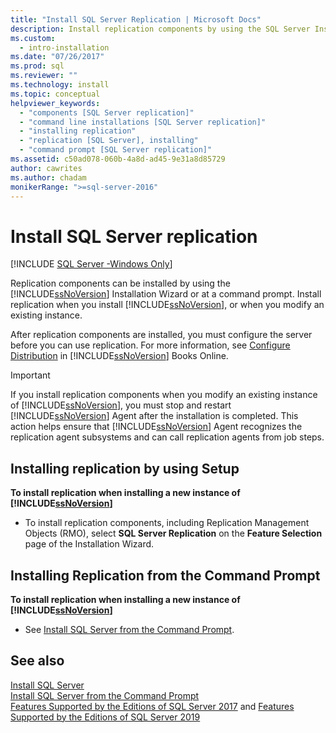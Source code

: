 ```yaml
---
title: "Install SQL Server Replication | Microsoft Docs"
description: Install replication components by using the SQL Server Installation Wizard or in a Command Prompt window.
ms.custom:
  - intro-installation
ms.date: "07/26/2017"
ms.prod: sql
ms.reviewer: ""
ms.technology: install
ms.topic: conceptual
helpviewer_keywords:
  - "components [SQL Server replication]"
  - "command line installations [SQL Server replication]"
  - "installing replication"
  - "replication [SQL Server], installing"
  - "command prompt [SQL Server replication]"
ms.assetid: c50ad078-060b-4a8d-ad45-9e31a8d85729
author: cawrites
ms.author: chadam
monikerRange: ">=sql-server-2016"
---
```

# Install SQL Server replication

[!INCLUDE [SQL Server -Windows Only](../../includes/applies-to-version/sql-windows-only.md)]

Replication components can be installed by using the [!INCLUDE[ssNoVersion](../../includes/ssnoversion-md.md)] Installation Wizard or at a command prompt. Install replication when you install [!INCLUDE[ssNoVersion](../../includes/ssnoversion-md.md)], or when you modify an existing instance.  
  
After replication components are installed, you must configure the server before you can use replication. For more information, see [Configure Distribution](../../relational-databases/replication/configure-distribution.md) in [!INCLUDE[ssNoVersion](../../includes/ssnoversion-md.md)] Books Online.  
  
>[!IMPORTANT]  
>If you install replication components when you modify an existing instance of [!INCLUDE[ssNoVersion](../../includes/ssnoversion-md.md)], you must stop and restart [!INCLUDE[ssNoVersion](../../includes/ssnoversion-md.md)] Agent after the installation is completed. This action helps ensure that [!INCLUDE[ssNoVersion](../../includes/ssnoversion-md.md)] Agent recognizes the replication agent subsystems and can call replication agents from job steps.  
  
## Installing replication by using Setup  
**To install replication when installing a new instance of [!INCLUDE[ssNoVersion](../../includes/ssnoversion-md.md)]**  
  
- To install replication components, including Replication Management Objects (RMO), select **SQL Server Replication** on the **Feature Selection** page of the Installation Wizard.  
  
## Installing Replication from the Command Prompt  
 **To install replication when installing a new instance of [!INCLUDE[ssNoVersion](../../includes/ssnoversion-md.md)]**  
  
- See [Install SQL Server from the Command Prompt](./install-sql-server-from-the-command-prompt.md).  
  
## See also  
 [Install SQL Server](../../database-engine/install-windows/install-sql-server.md)   
 [Install SQL Server from the Command Prompt](./install-sql-server-from-the-command-prompt.md)   
 [Features Supported by the Editions of SQL Server 2017](../../sql-server/editions-and-components-of-sql-server-2017.md) and
 [Features Supported by the Editions of SQL Server  2019](../../sql-server/editions-and-components-of-sql-server-version-15.md)
  
